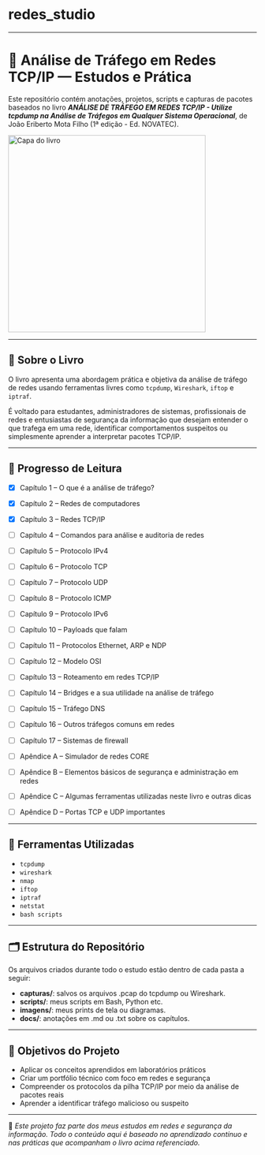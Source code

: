 # redes_studio

---

# 📡 Análise de Tráfego em Redes TCP/IP — Estudos e Prática

Este repositório contém anotações, projetos, scripts e capturas de pacotes baseados no livro **_ANÁLISE DE TRÁFEGO EM REDES TCP/IP - Utilize tcpdump na Análise de Tráfegos em Qualquer Sistema Operacional_**, de João Eriberto Mota Filho (1ª edição - Ed. NOVATEC).

<img src="https://m.media-amazon.com/images/I/81x-nHq0GXL._SL1436_.jpg" alt="Capa do livro" width="400">

---

## 📖 Sobre o Livro

O livro apresenta uma abordagem prática e objetiva da análise de tráfego de redes usando ferramentas livres como `tcpdump`, `Wireshark`, `iftop` e `iptraf`.  

É voltado para estudantes, administradores de sistemas, profissionais de redes e entusiastas de segurança da informação que desejam entender o que trafega em uma rede, identificar comportamentos suspeitos ou simplesmente aprender a interpretar pacotes TCP/IP.

---

## 📘 Progresso de Leitura

- [X] Capítulo 1 – O que é a análise de tráfego?
- [X] Capítulo 2 – Redes de computadores
- [X] Capítulo 3 – Redes TCP/IP
- [ ] Capítulo 4 – Comandos para análise e auditoria de redes
- [ ] Capítulo 5 – Protocolo IPv4
- [ ] Capítulo 6 – Protocolo TCP
- [ ]	Capítulo 7 – Protocolo UDP
- [ ]	Capítulo 8 – Protocolo ICMP
- [ ]	Capítulo 9 – Protocolo IPv6
- [ ]	Capítulo 10 – Payloads que falam
- [ ]	Capítulo 11 – Protocolos Ethernet, ARP e NDP
- [ ]	Capítulo 12 – Modelo OSI
- [ ]	Capítulo 13 – Roteamento em redes TCP/IP
- [ ]	Capítulo 14 – Bridges e a sua utilidade na análise de tráfego
- [ ]	Capítulo 15 – Tráfego DNS
- [ ]	Capítulo 16 – Outros tráfegos comuns em redes
- [ ]	Capítulo 17 – Sistemas de firewall
- [ ]	Apêndice A – Simulador de redes CORE
- [ ]	Apêndice B – Elementos básicos de segurança e administração em redes
- [ ]	Apêndice C – Algumas ferramentas utilizadas neste livro e outras dicas
- [ ]	Apêndice D – Portas TCP e UDP importantes


---

## 🧰 Ferramentas Utilizadas

- `tcpdump`
- `wireshark`
- `nmap`
- `iftop`
- `iptraf`
- `netstat`
- `bash scripts`

---

## 🗂️ Estrutura do Repositório

Os arquivos criados durante todo o estudo estão dentro de cada pasta a seguir:

- **capturas/**: salvos os arquivos .pcap do tcpdump ou Wireshark.
- **scripts/**:  meus scripts em Bash, Python etc.
- **imagens/**: meus prints de tela ou diagramas.
- **docs/**: anotações em .md ou .txt sobre os capítulos.

---

## 🎯 Objetivos do Projeto

- Aplicar os conceitos aprendidos em laboratórios práticos
- Criar um portfólio técnico com foco em redes e segurança
- Compreender os protocolos da pilha TCP/IP por meio da análise de pacotes reais
- Aprender a identificar tráfego malicioso ou suspeito

---

📌 *Este projeto faz parte dos meus estudos em redes e segurança da informação. Todo o conteúdo aqui é baseado no aprendizado contínuo e nas práticas que acompanham o livro acima referenciado.*
